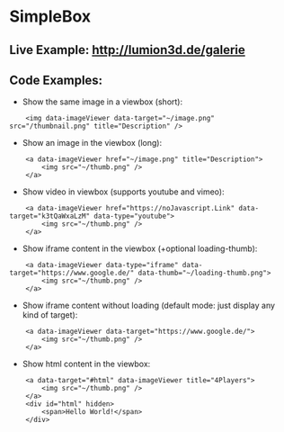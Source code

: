 # SimpleBox

## Live Example: http://lumion3d.de/galerie

## Code Examples:

* Show the same image in a viewbox (short):
```
    <img data-imageViewer data-target="~/image.png" src="/thumbnail.png" title="Description" />
```

* Show an image in the viewbox (long):
```
    <a data-imageViewer href="~/image.png" title="Description">
        <img src="~/thumb.png" />
    </a>
```

* Show video in viewbox (supports youtube and vimeo):
```
    <a data-imageViewer href="https://noJavascript.Link" data-target="k3tQaWxaLzM" data-type="youtube">
        <img src="~/thumb.png" />
    </a>
```

* Show iframe content in the viewbox (+optional loading-thumb):
```
    <a data-imageViewer data-type="iframe" data-target="https://www.google.de/" data-thumb="~/loading-thumb.png">
        <img src="~/thumb.png" />
    </a>
```

* Show iframe content without loading (default mode: just display any kind of target):
```
    <a data-imageViewer data-target="https://www.google.de/">
        <img src="~/thumb.png" />
    </a>
```

* Show html content in the viewbox:
```
    <a data-target="#html" data-imageViewer title="4Players">
        <img src="~/thumb.png" />
    </a>
    <div id="html" hidden>
        <span>Hello World!</span>
    </div>
```
